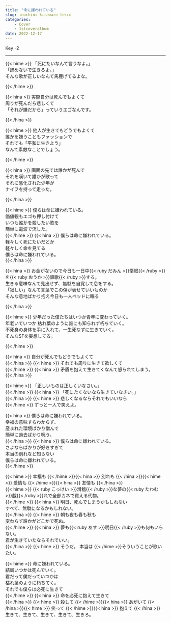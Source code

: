 ```yaml
---
title: "命に嫌われている"
slug: inochini-kiraware-teiru
categories:
    - Cover
    - 1stcoveralbum
date: 2022-12-17
---
```


Key -2

---

{{< hime >}}
「死にたいなんて言うなよ。」  
「諦めないで生きろよ。」  
そんな歌が正しいなんて馬鹿げてるよな。  

{{< /hime >}}

{{< hina >}}
実際自分は死んでもよくて  
周りが死んだら悲しくて  
「それが嫌だから」っていうエゴなんです。  

{{< /hina >}}

{{< hime >}}
他人が生きてもどうでもよくて  
誰かを嫌うこともファッションで  
それでも「平和に生きよう」  
なんて素敵なことでしょう。  

{{< /hime >}}

{{< hina >}}
画面の先では誰かが死んで  
それを嘆いて誰かが歌って  
それに感化された少年が  
ナイフを持って走った。  

{{< /hina >}}

{{< hime >}}
僕らは命に嫌われている。  
価値観もエゴも押し付けて  
いつも誰かを殺したい歌を  
簡単に電波で流した。  
{{< /hime >}}
{{< hina >}}
僕らは命に嫌われている。  
軽々しく死にたいだとか  
軽々しく命を見てる  
僕らは命に嫌われている。  
{{< /hina >}}

{{< hina >}}
お金がないので今日も一日中{{< ruby だみん >}}惰眠{{< /ruby >}}を{{< ruby おうか >}}謳歌{{< /ruby >}}する。  
生きる意味なんて見出せず、無駄を自覚して息をする。  
「寂しい」なんて言葉でこの傷が表せていいものか  
そんな意地ばかり抱え今日も一人ベッドに眠る  

{{< /hina >}}

{{< hime >}}
少年だった僕たちはいつか青年に変わっていく。  
年老いていつか 枯れ葉のように誰にも知られず朽ちていく。  
不死身の身体を手に入れて、一生死なずに生きていく。  
そんなSFを妄想してる。  

{{< /hime >}}

{{< hina >}}
自分が死んでもどうでもよくて  
{{< /hina >}}
{{< hime >}}
それでも周りに生きて欲しくて  
{{< /hime >}}
{{< hina >}}
矛盾を抱えて生きてくなんて怒られてしまう。  
{{< /hina >}}

{{< hime >}}
「正しいものは正しくいなさい。」  
{{< /hime >}}
{{< hina >}}
「死にたくないなら生きていなさい。」  
{{< /hina >}}
{{< hime >}}
悲しくなるならそれでもいいなら  
{{< /hime >}}
ずっと一人で笑えよ。  

{{< hina >}}
僕らは命に嫌われている。  
幸福の意味すらわからず、  
産まれた環境ばかり憎んで  
簡単に過去ばかり呪う。  
{{< /hina >}}
{{< hime >}}
僕らは命に嫌われている。  
さよならばかりが好きすぎて  
本当の別れなど知らない  
僕らは命に嫌われている。  
{{< /hime >}}

{{< hime >}}
幸福も
{{< /hime >}}{{< hina >}}
別れも
{{< /hina >}}{{< hime >}}
愛情も
{{< /hime >}}{{< hina >}}
友情も
{{< /hina >}}  
{{< hime >}}
{{< ruby こっけい >}}滑稽{{< /ruby >}}な夢の{{< ruby たわむ >}}戯{{< /ruby >}}れで全部カネで買える代物。  
{{< /hime >}}
{{< hina >}}
明日、死んでしまうかもしれない  
すべて、無駄になるかもしれない。  
{{< /hina >}}
{{< hime >}}
朝も夜も春も秋も  
変わらず誰かがどこかで死ぬ。  
{{< /hime >}}
{{< hina >}}
夢も{{< ruby あす >}}明日{{< /ruby >}}も何もいらない。  
君が生きていたならそれでいい。  
{{< /hina >}}
{{< hime >}}
そうだ。 本当は
{{< /hime >}}そういうことが歌いたい。  

{{< hime >}}
命に嫌われている。  
結局いつかは死んでいく。  
君だって僕だっていつかは  
枯れ葉のように朽ちてく。  
それでも僕らは必死に生きて  
{{< /hime >}}
{{< hina >}}
命を必死に抱えて生きて  
{{< /hina >}}
{{< hime >}}
殺して
{{< /hime >}}{{< hina >}}
あがいて
{{< /hina >}}{{< hime >}}
笑って
{{< /hime >}}{{< hina >}}
抱えて
{{< /hina >}}  
生きて、生きて、生きて、生きて、生きろ。  
